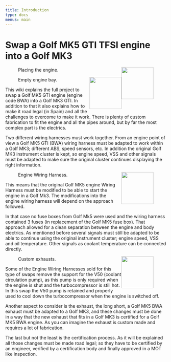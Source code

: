```yaml
---
title: Introduction
type: docs
menus: main
---
```

<style>
img {
    width: 100px;
    float: right;
    /* margin: 25px 0px 25px 25px; */
}
</style>

# Swap a Golf MK5 GTI TFSI engine into a Golf MK3

<figure><img src="/images/intro-engine-placement.jpg" class="thumb-img"><figcaption>Placing the engine.</figcaption></figure>
<figure><img src="/images/intro-empty-engine-bay.jpg" class="thumb-img"><figcaption>Empty engine bay.</figcaption></figure>

This wiki explains the full project to swap a Golf MK5 GTI engine (engine code BWA) into a Golf MK3 GTI. In addition to that it also explains how to make it road legal (in Spain) and all the challenges to overcome to make it work.
There is plenty of custom fabrication to fit the engine and all the pipes around, but by far the most complex part is the electrics.

Two different wiring harnesses must work together. From an engine point of view a Golf MK5 GTI (BWA) wiring harness must be adapted to work within a Golf MK3; different ABS, speed sensors, etc. In addition the original Golf MK3 instrument cluster is kept, so engine speed, VSS and other signals must be adapted to make sure the original cluster continues displaying the right information.

<figure><img src="/images/intro-engine-wiring.jpg" class="thumb-img"><figcaption>Engine Wiring Harness.</figcaption></figure>

This means that the original Golf MK5 engine Wiring Harness must be modified to be able to start the engine in a Golf Mk3. The modifications into the engine wiring harness will depend on the approach followed. 

In that case no fuse boxes from Golf Mk5 were used and the wiring harness contained 3 fuses (in replacement of the Golf MK5 fuse box). That approach allowed for a clean separation between the engine and body electrics. As mentioned before several signals must still be adapted to be able to continue using the original instrument cluster; engine speed, VSS and oil temperature. Other signals as coolant temperature can be connected directly.

<figure><img src="/images/intro-custom-exaust.jpg" class="thumb-img"><figcaption>Custom exhausts.</figcaption></figure>

Some of the Engine Wiring Harnesses sold for this type of swaps remove the support for the V50 (coolant circulation pump), as this pump is only required when the engine is shut and the turbocompressor is still hot. In this swap the V50 pump is retained and properly used to cool down the turbocompressor when the engine is switched off.

Another aspect to consider is the exhaust, the long short, a Golf MK5 BWA exhaust must be adapted to a Golf MK3, and these changes must be done in a way that the new exhaust that fits in a Golf MK3 is certified for a Golf MK5 BWA engine. As you can imagine the exhaust is custom made and requires a lot of fabrication.

The last but not the least is the certification process. As it will be explained all those changes must be made road legal; so they have to be certified by an engineer, verified by a certification body and finally approved in a MOT like inspection.


